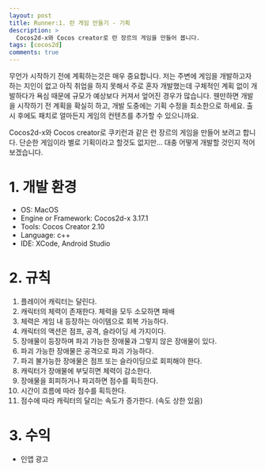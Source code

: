 ```yaml
---
layout: post
title: Runner:1. 런 게임 만들기 - 기획
description: >
  Cocos2d-x와 Cocos creator로 런 장르의 게임을 만들어 봅니다.
tags: [cocos2d]
comments: true
---
```



무언가 시작하기 전에 계획하는것은 매우 중요합니다. 저는 주변에 게임을 개발하고자 하는 지인이 없고 아직 취업을 하지 못해서 주로 혼자 개발했는데 구체적인 계획 없이 개발하다가 욕심 때문에 규모가 예상보다 커져서 엎어진 경우가 많습니다. 웬만하면 개발을 시작하기 전 계획을 확실히 하고, 개발 도중에는 기획 수정을 최소한으로 하세요. 출시 후에도 패치로 얼마든지 게임의 컨텐츠를 추가할 수 있으니까요.

Cocos2d-x와 Cocos creator로 쿠키런과 같은 런 장르의 게임을 만들어 보려고 합니다. 단순한 게임이라 별로 기획이라고 할것도 없지만... 대충 어떻게 개발할 것인지 적어보겠습니다.

# 1. 개발 환경
- OS: MacOS
- Engine or Framework: Cocos2d-x 3.17.1
- Tools: Cocos Creator 2.10
- Language: c++
- IDE: XCode, Android Studio

# 2. 규칙
1. 플레이어 캐릭터는 달린다.
2. 캐릭터의 체력이 존재한다. 체력을 모두 소모하면 패배
3. 체력은 게임 내 등장하는 아이템으로 회복 가능하다.
4. 캐릭터의 액션은 점프, 공격, 슬라이딩 세 가지이다.
5. 장애물이 등장하며 파괴 가능한 장애물과 그렇지 않은 장애물이 있다.
6. 파괴 가능한 장애물은 공격으로 파괴 가능하다.
7. 파괴 불가능한 장애물은 점프 또는 슬라이딩으로 회피해야 한다.
8. 캐릭터가 장애물에 부딪히면 체력이 감소한다.
9. 장애물을 회피하거나 파괴하면 점수를 획득한다.
10. 시간이 흐름에 따라 점수를 획득한다.
11. 점수에 따라 캐릭터의 달리는 속도가 증가한다. (속도 상한 있음)

# 3. 수익
- 인앱 광고